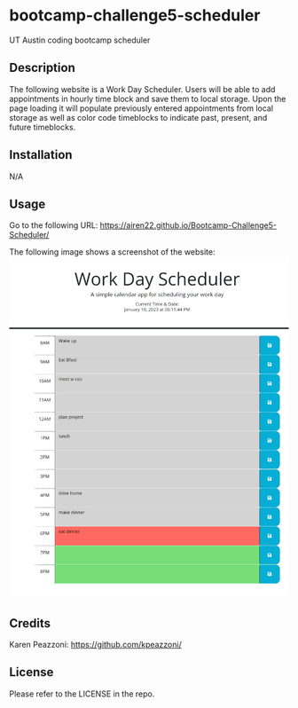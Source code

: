 # bootcamp-challenge5-scheduler
UT Austin coding bootcamp scheduler

## Description

The following website is a Work Day Scheduler. Users will be able to add appointments in hourly time block and save them to local storage. Upon the page loading it will populate previously entered appointments from local storage as well as color code timeblocks to indicate past, present, and future timeblocks. 

## Installation

N/A

## Usage

Go to the following URL:
https://airen22.github.io/Bootcamp-Challenge5-Scheduler/

The following image shows a screenshot of the website: <img src = "./assets/images/image1.png">


## Credits

Karen Peazzoni: https://github.com/kpeazzoni/


## License

Please refer to the LICENSE in the repo.
